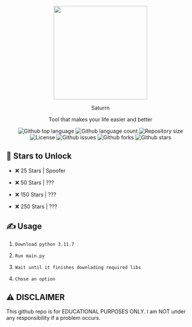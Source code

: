 <p align="center">
  <img src="https://i.imgur.com/Y2gCPFV.png" width="250" height="250">
</p>
<p align="center">
  Saturrn
</p>
<p align="center">
  Tool that makes your life easier and better 
</p>

<p align="center">
  <img alt="Github top language" src="https://img.shields.io/github/languages/top/R3CI/saturrn?style=flat&color=orange">

  <img alt="Github language count" src="https://img.shields.io/github/languages/count/R3CI/saturrn?style=flat&color=orange">

  <img alt="Repository size" src="https://img.shields.io/github/repo-size/R3CI/saturrn?style=flat&color=orange">

  <img alt="License" src="https://img.shields.io/github/license/R3CI/saturrn?style=flat&color=orange">

  <img alt="Github issues" src="https://img.shields.io/github/issues/R3CI/saturrn?style=flat&color=orange">

  <img alt="Github forks" src="https://img.shields.io/github/forks/R3CI/saturrn?style=flat&color=orange">

  <img alt="Github stars" src="https://img.shields.io/github/stars/R3CI/saturrn?style=flat&color=orange">
</p>

## 🌟 Stars to Unlock

- ❌ 25 Stars | Spoofer 

- ❌ 50 Stars | ???

- ❌ 150 Stars | ???

- ❌ 250 Stars | ???


## ✍️ Usage
1. `Download python 3.11.7`

2. `Run main.py`

3. `Wait until it finishes downlading required libs`

4. `Chose an option`

## ⚠️ DISCLAIMER
This github repo is for EDUCATIONAL PURPOSES ONLY. I am NOT under any responsibility if a problem occurs.
